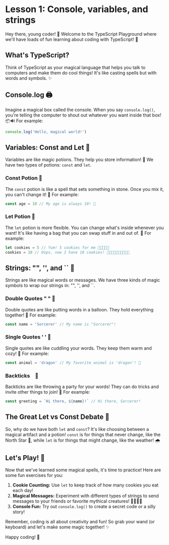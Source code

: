 # Lesson 1: Console, variables, and strings

Hey there, young coder! 👋 Welcome to the TypeScript Playground where we'll have loads of fun learning about coding with TypeScript! 🚀

## What's TypeScript?

Think of TypeScript as your magical language that helps you talk to computers and make them do cool things! It's like casting spells but with words and symbols. ✨

## Console.log 🖨️

Imagine a magical box called the console. When you say `console.log()`, you're telling the computer to shout out whatever you want inside that box! 📦🔊 For example:

```typescript
console.log('Hello, magical world!')
```

## Variables: Const and Let 🎩

Variables are like magic potions. They help you store information! 💫 We have two types of potions: `const` and `let`.

### Const Potion 🌟

The `const` potion is like a spell that sets something in stone. Once you mix it, you can't change it! 🚫 For example:

```typescript
const age = 10 // My age is always 10! 🎂
```

### Let Potion 🌈

The `let` potion is more flexible. You can change what's inside whenever you want! It's like having a bag that you can swap stuff in and out of. 🎒 For example:

```typescript
let cookies = 5 // Yum! 5 cookies for me 🍪🍪🍪🍪🍪
cookies = 10 // Oops, now I have 10 cookies! 🍪🍪🍪🍪🍪🍪🍪🍪🍪🍪
```

## Strings: "", '', and `` 🧵

Strings are like magical words or messages. We have three kinds of magic symbols to wrap our strings in: "", '', and ``.

### Double Quotes " " 🎈

Double quotes are like putting words in a balloon. They hold everything together! 🎈 For example:

```typescript
const name = 'Sorcerer' // My name is "Sorcerer"!
```

### Single Quotes ' ' 🧸

Single quotes are like cuddling your words. They keep them warm and cozy! 🧸 For example:

```typescript
const animal = 'dragon' // My favorite animal is 'dragon'! 🐉
```

### Backticks ` ` 🎉

Backticks are like throwing a party for your words! They can do tricks and invite other things to join! 🎉 For example:

```typescript
const greeting = `Hi there, ${name}!` // Hi there, Sorcerer!
```

## The Great Let vs Const Debate 🤔

So, why do we have both `let` and `const`? It's like choosing between a magical artifact and a potion! `const` is for things that never change, like the North Star 🌟, while `let` is for things that might change, like the weather! 🌧️

## Let's Play! 🎉

Now that we've learned some magical spells, it's time to practice! Here are some fun exercises for you:

1. **Cookie Counting:** Use `let` to keep track of how many cookies you eat each day!
2. **Magical Messages:** Experiment with different types of strings to send messages to your friends or favorite mythical creatures! 🧙‍♂️🧚‍♀️
3. **Console Fun:** Try out `console.log()` to create a secret code or a silly story!

Remember, coding is all about creativity and fun! So grab your wand (or keyboard) and let's make some magic together! ✨

Happy coding! 🚀
